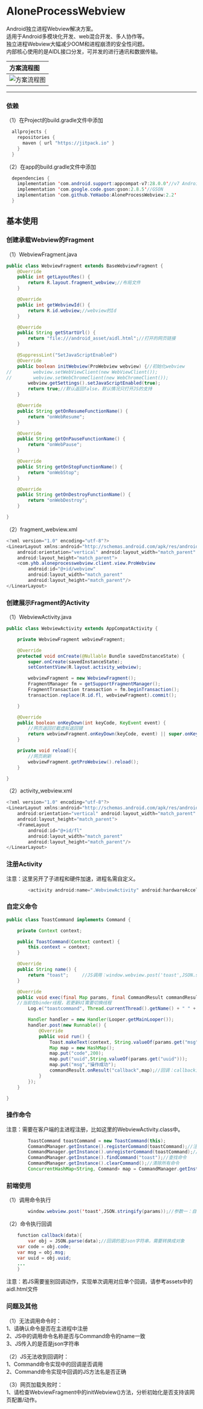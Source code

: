 # AloneProcessWebview

Android独立进程Webview解决方案。  
适用于Android多模块化开发、web混合开发、多人协作等。  
独立进程Webview大幅减少OOM和进程崩溃的安全性问题。  
内部核心使用的是AIDL接口分发，可并发的进行通讯和数据传输。   

|方案流程图|
|:----|
|![](/IMG.png "方案流程图")|

***

### 依赖
（1）在Project的build.gradle文件中添加
```java
  allprojects {
    repositories {
      maven { url "https://jitpack.io" }
    }
  }
```
（2）在app的build.gradle文件中添加
```java
  dependencies {
    implementation 'com.android.support:appcompat-v7:28.0.0'//v7 AndroidX项目不用添加
    implementation 'com.google.code.gson:gson:2.8.5'//GSON
    implementation 'com.github.YeHaobo:AloneProcessWebview:2.2'
  }
```

## 基本使用

### 创建承载Webview的Fragment
（1）WebviewFragment.java
```java
public class WebviewFragment extends BaseWebviewFragment {
    @Override
    public int getLayoutRes() {
        return R.layout.fragment_webview;//布局文件
    }

    @Override
    public int getWebviewId() {
        return R.id.webview;//webview的Id
    }

    @Override
    public String getStartUrl() {
        return "file:///android_asset/aidl.html";//打开的网页链接
    }

    @SuppressLint("SetJavaScriptEnabled")
    @Override
    public boolean initWebview(ProWebview webview) {//初始化webview
//        webview.setWebViewClient(new WebViewClient());
//        webview.setWebChromeClient(new WebChromeClient());
        webview.getSettings().setJavaScriptEnabled(true);
        return true;//默认返回false，默认情况只打开JS的支持
    }

    @Override
    public String getOnResumeFunctionName() {
        return "onWebResume";
    }

    @Override
    public String getOnPauseFunctionName() {
        return "onWebPause";
    }

    @Override
    public String getOnStopFunctionName() {
        return "onWebStop";
    }

    @Override
    public String getOnDestroyFunctionName() {
        return "onWebDestroy";
    }

}
```
（2）fragment_webview.xml
```java
<?xml version="1.0" encoding="utf-8"?>
<LinearLayout xmlns:android="http://schemas.android.com/apk/res/android"
    android:orientation="vertical" android:layout_width="match_parent"
    android:layout_height="match_parent">
    <com.yhb.aloneprocesswebview.client.view.ProWebview
        android:id="@+id/webview"
        android:layout_width="match_parent"
        android:layout_height="match_parent"/>
</LinearLayout>
```

### 创建展示Fragment的Activity
（1）WebviewActivity.java
```java
public class WebviewActivity extends AppCompatActivity {

    private WebviewFragment webviewFragment;

    @Override
    protected void onCreate(@Nullable Bundle savedInstanceState) {
        super.onCreate(savedInstanceState);
        setContentView(R.layout.activity_webview);

        webviewFragment = new WebviewFragment();
        FragmentManager fm = getSupportFragmentManager();
        FragmentTransaction transaction = fm.beginTransaction();
        transaction.replace(R.id.fl, webviewFragment).commit();

    }

    @Override
    public boolean onKeyDown(int keyCode, KeyEvent event) {
        //网页返回拦截虚拟返回键
        return webviewFragment.onKeyDown(keyCode, event) || super.onKeyDown(keyCode, event);
    }

    private void reload(){
    	//网页刷新
        webviewFragment.getProWebview().reload();
    }

}
```
（2）activity_webview.xml
```java
<?xml version="1.0" encoding="utf-8"?>
<LinearLayout xmlns:android="http://schemas.android.com/apk/res/android"
    android:orientation="vertical" android:layout_width="match_parent"
    android:layout_height="match_parent">
    <FrameLayout
        android:id="@+id/fl"
        android:layout_width="match_parent"
        android:layout_height="match_parent"/>
</LinearLayout>
```

### 注册Activity
注意：这里另开了子进程和硬件加速，进程名需自定义。
```java
        <activity android:name=".WebviewActivity" android:hardwareAccelerated="true" android:process=":remoteweb"/>
```

### 自定义命令
```java
public class ToastCommand implements Command {

    private Context context;

    public ToastCommand(Context context) {
        this.context = context;
    }

    @Override
    public String name() {
        return "toast";     //JS调用：window.webview.post('toast',JSON.stringify(params));
    }

    @Override
    public void exec(final Map params, final CommandResult commandResult) {
	//当前在binder线程，若更新UI需要切换线程
        Log.e("toastcommand", Thread.currentThread().getName() + " " + Thread.currentThread().getId());

        Handler handler = new Handler(Looper.getMainLooper());
        handler.post(new Runnable() {
            @Override
            public void run() {
                Toast.makeText(context, String.valueOf(params.get("msg")),Toast.LENGTH_SHORT ).show();
                Map map = new HashMap();
                map.put("code",200);
                map.put("uuid",String.valueOf(params.get("uuid")));
                map.put("msg","操作成功");
                commandResult.onResult("callback",map);//回调：callback为前端JS中的回调方法名
            }
        });
    }

}
```

### 操作命令
注意：需要在客户端的主进程注册，比如这里的WebviewActivity.class中。
```java   
        ToastCommand toastCommand = new ToastCommand(this);
        CommandManager.getInstance().registerCommand(toastCommand);//注册命令
        CommandManager.getInstance().unregisterCommand(toastCommand);//解注册命令
        CommandManager.getInstance().findCommand("toast");//查找命令
        CommandManager.getInstance().clearCommand();//清除所有命令
        ConcurrentHashMap<String, Command> map = CommandManager.getInstance().allCommand();//获取所有命令
```

### 前端使用
（1）调用命令执行
```java  
        window.webview.post('toast',JSON.stringify(params));//参数一：自定义命令的name, 参数二：需要转换成Json字符串传输	
```
（2）命令执行回调
```java    
    function callback(data){
        var obj = JSON.parse(data);//回调的是Json字符串，需要转换成对象
	var code = obj.code;
	var msg = obj.msg;
	var uuid = obj.uuid;
	...
    }		
```
注意：若JS需要鉴别回调动作，实现单次调用对应单个回调，请参考assets中的aidl.html文件

### 问题及其他

（1）无法调用命令时：  
	1、请确认命令是否在主进程中注册  
	2、JS中的调用命令名称是否与Command命令的name一致  
	3、JS传入的是否是json字符串  

（2）JS无法收到回调时：  
	1、Command命令实现中的回调是否调用  
	2、Command命令实现中回调的JS方法名是否正确  

（3）网页加载失败时：  
	1、请检查WebviewFragment中的initWebview()方法，分析初始化是否支持该网页配置/动作。


